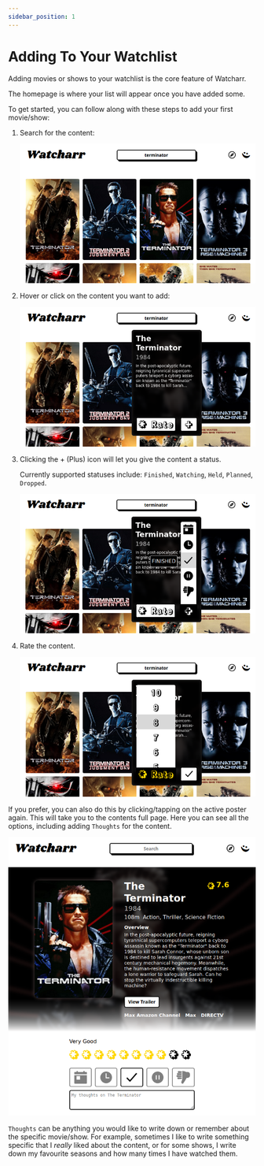```yaml
---
sidebar_position: 1
---
```


# Adding To Your Watchlist

Adding movies or shows to your watchlist is the core feature of Watcharr.

The homepage is where your list will appear once you have added some.

To get started, you can follow along with these steps to add your first movie/show:

1. Search for the content:

   ![Searching For Content](./img/search-for-content.png)

2. Hover or click on the content you want to add:

   ![Hovering over poster](./img/search-for-content-hover-poster.png)

3. Clicking the + (Plus) icon will let you give the content a status.

   Currently supported statuses include: `Finished`, `Watching`, `Held`, `Planned`, `Dropped`.

   ![Giving content a status](./img/search-for-content-hover-poster-status.png)

4. Rate the content.

   ![Giving content a rating](./img/search-for-content-hover-poster-rate.png)

If you prefer, you can also do this by clicking/tapping on the active poster again.
This will take you to the contents full page. Here you can see all the options, including
adding `Thoughts` for the content.

![Content full page](./img/content-full-page.png)

`Thoughts` can be anything you would like to write down or remember about the specific movie/show.
For example, sometimes I like to write something specific that I _really_ liked about the content,
or for some shows, I write down my favourite seasons and how many times I have watched them.
